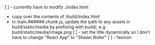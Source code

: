 [ ] - currently have to modify ./index.html
  - copy over the contents of /build/index.html
  - in main.######.chunk.js, update the path to any assets in build/static/media by prefixing with build/, e.g. build/static/media/image.png
[ ] - set the title dynamically so I don't have to change "React App" to "Shawn Roller"
[ ] - favicon
